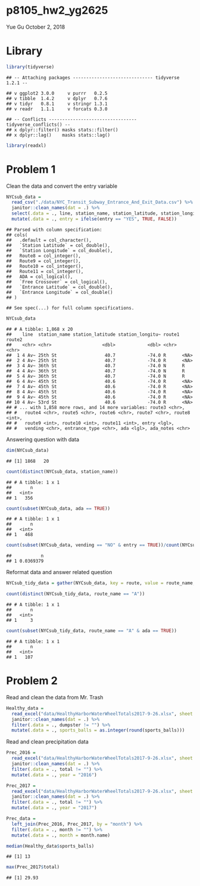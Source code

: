 p8105\_hw2\_yg2625
================
Yue Gu
October 2, 2018

Library
=======

``` r
library(tidyverse)
```

    ## -- Attaching packages ------------------------------ tidyverse 1.2.1 --

    ## v ggplot2 3.0.0     v purrr   0.2.5
    ## v tibble  1.4.2     v dplyr   0.7.6
    ## v tidyr   0.8.1     v stringr 1.3.1
    ## v readr   1.1.1     v forcats 0.3.0

    ## -- Conflicts --------------------------------- tidyverse_conflicts() --
    ## x dplyr::filter() masks stats::filter()
    ## x dplyr::lag()    masks stats::lag()

``` r
library(readxl)
```

Problem 1
=========

Clean the data and convert the entry variable

``` r
NYCsub_data = 
  read_csv("./data/NYC_Transit_Subway_Entrance_And_Exit_Data.csv") %>% 
  janitor::clean_names(dat = .) %>% 
  select(.data = ., line, station_name, station_latitude, station_longitude, route1:route11, entry, vending, entrance_type, ada, ada_notes) %>% 
  mutate(.data = ., entry = ifelse(entry == "YES", TRUE, FALSE))
```

    ## Parsed with column specification:
    ## cols(
    ##   .default = col_character(),
    ##   `Station Latitude` = col_double(),
    ##   `Station Longitude` = col_double(),
    ##   Route8 = col_integer(),
    ##   Route9 = col_integer(),
    ##   Route10 = col_integer(),
    ##   Route11 = col_integer(),
    ##   ADA = col_logical(),
    ##   `Free Crossover` = col_logical(),
    ##   `Entrance Latitude` = col_double(),
    ##   `Entrance Longitude` = col_double()
    ## )

    ## See spec(...) for full column specifications.

``` r
NYCsub_data 
```

    ## # A tibble: 1,868 x 20
    ##    line  station_name station_latitude station_longitu~ route1 route2
    ##    <chr> <chr>                   <dbl>            <dbl> <chr>  <chr> 
    ##  1 4 Av~ 25th St                  40.7            -74.0 R      <NA>  
    ##  2 4 Av~ 25th St                  40.7            -74.0 R      <NA>  
    ##  3 4 Av~ 36th St                  40.7            -74.0 N      R     
    ##  4 4 Av~ 36th St                  40.7            -74.0 N      R     
    ##  5 4 Av~ 36th St                  40.7            -74.0 N      R     
    ##  6 4 Av~ 45th St                  40.6            -74.0 R      <NA>  
    ##  7 4 Av~ 45th St                  40.6            -74.0 R      <NA>  
    ##  8 4 Av~ 45th St                  40.6            -74.0 R      <NA>  
    ##  9 4 Av~ 45th St                  40.6            -74.0 R      <NA>  
    ## 10 4 Av~ 53rd St                  40.6            -74.0 R      <NA>  
    ## # ... with 1,858 more rows, and 14 more variables: route3 <chr>,
    ## #   route4 <chr>, route5 <chr>, route6 <chr>, route7 <chr>, route8 <int>,
    ## #   route9 <int>, route10 <int>, route11 <int>, entry <lgl>,
    ## #   vending <chr>, entrance_type <chr>, ada <lgl>, ada_notes <chr>

Answering question with data

``` r
dim(NYCsub_data)
```

    ## [1] 1868   20

``` r
count(distinct(NYCsub_data, station_name))
```

    ## # A tibble: 1 x 1
    ##       n
    ##   <int>
    ## 1   356

``` r
count(subset(NYCsub_data, ada == TRUE))
```

    ## # A tibble: 1 x 1
    ##       n
    ##   <int>
    ## 1   468

``` r
count(subset(NYCsub_data, vending == "NO" & entry == TRUE))/count(NYCsub_data)
```

    ##           n
    ## 1 0.0369379

Reformat data and answer related question

``` r
NYCsub_tidy_data = gather(NYCsub_data, key = route, value = route_name, route1:route11)

count(distinct(NYCsub_tidy_data, route_name == "A"))
```

    ## # A tibble: 1 x 1
    ##       n
    ##   <int>
    ## 1     3

``` r
count(subset(NYCsub_tidy_data, route_name == "A" & ada == TRUE))
```

    ## # A tibble: 1 x 1
    ##       n
    ##   <int>
    ## 1   107

Problem 2
=========

Read and clean the data from Mr. Trash

``` r
Healthy_data = 
  read_excel("data/HealthyHarborWaterWheelTotals2017-9-26.xlsx", sheet = "Mr. Trash Wheel", range = cell_cols("A:N")) %>%
  janitor::clean_names(dat = .) %>% 
  filter(.data = ., dumpster != "") %>% 
  mutate(.data = ., sports_balls = as.integer(round(sports_balls)))
```

Read and clean precipitation data

``` r
Prec_2016 =
  read_excel("data/HealthyHarborWaterWheelTotals2017-9-26.xlsx", sheet = "2016 Precipitation", range = cell_rows(2:15)) %>% 
  janitor::clean_names(dat = .) %>% 
  filter(.data = ., total != "") %>% 
  mutate(.data = ., year = "2016")

Prec_2017 =
  read_excel("data/HealthyHarborWaterWheelTotals2017-9-26.xlsx", sheet = "2017 Precipitation", range = cell_rows(2:15)) %>% 
  janitor::clean_names(dat = .) %>% 
  filter(.data = ., total != "") %>% 
  mutate(.data = ., year = "2017")

Prec_data = 
  left_join(Prec_2016, Prec_2017, by = "month") %>%
  filter(.data = ., month != "") %>% 
  mutate(.data = ., month = month.name)
```

``` r
median(Healthy_data$sports_balls)
```

    ## [1] 13

``` r
max(Prec_2017$total)
```

    ## [1] 29.93
